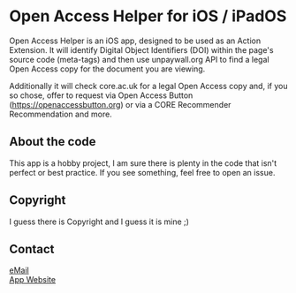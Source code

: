 # Open Access Helper for iOS / iPadOS
Open Access Helper is an iOS app, designed to be used as an Action Extension. It will identify Digital Object Identifiers (DOI) within the page's source code (meta-tags) and then use unpaywall.org API to find a legal Open Access copy for the document you are viewing.

Additionally it will check core.ac.uk for a legal Open Access copy and, if you so chose, offer to request via Open Access Button (https://openaccessbutton.org) or via a CORE Recommender Recommendation and more.

## About the code

This app is a hobby project, I am sure there is plenty in the code that isn't perfect or best practice. If you see something, feel free to open an issue.

## Copyright

I guess there is Copyright and I guess it is mine ;)

## Contact

[eMail](mailto:info@oahelper.org)<br/>
[App Website](https://www.oahelper.org)
